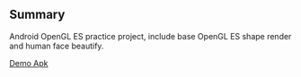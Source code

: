 
## Summary

Android OpenGL ES practice project, include base OpenGL ES shape render and human face beautify.  

[Demo Apk](./apk/demo.apk)


